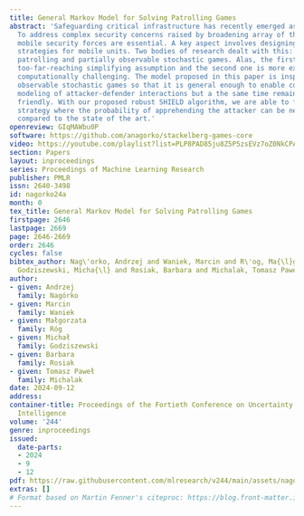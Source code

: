 ```yaml
---
title: General Markov Model for Solving Patrolling Games
abstract: 'Safeguarding critical infrastructure has recently emerged as a global challenge.
  To address complex security concerns raised by broadening array of threats, effective
  mobile security forces are essential. A key aspect involves designing optimal patrolling
  strategies for mobile units. Two bodies of research dealt with this: stochastic
  patrolling and partially observable stochastic games. Alas, the first approach makes
  too-far-reaching simplifying assumption and the second one is more expressive but
  computationally challenging. The model proposed in this paper is inspired by partially
  observable stochastic games so that it is general enough to enable comprehensive
  modeling of attacker-defender interactions but a the same time remains computationally
  friendly. With our proposed robust SHIELD algorithm, we are able to find a defense
  strategy where the probability of apprehending the attacker can be nearly doubled
  compared to the state of the art.'
openreview: GIqMAWbu0P
software: https://github.com/anagorko/stackelberg-games-core
video: https://youtube.com/playlist?list=PLP8PAD85ju8Z5P5zsEVz7oZ0NkCPAR-8W&si=o70ZwpiVo2DWkcfy
section: Papers
layout: inproceedings
series: Proceedings of Machine Learning Research
publisher: PMLR
issn: 2640-3498
id: nagorko24a
month: 0
tex_title: General Markov Model for Solving Patrolling Games
firstpage: 2646
lastpage: 2669
page: 2646-2669
order: 2646
cycles: false
bibtex_author: Nag\'orko, Andrzej and Waniek, Marcin and R\'og, Ma{\l}gorzata and
  Godziszewski, Micha{\l} and Rosiak, Barbara and Michalak, Tomasz Pawe{\l}
author:
- given: Andrzej
  family: Nagórko
- given: Marcin
  family: Waniek
- given: Małgorzata
  family: Róg
- given: Michał
  family: Godziszewski
- given: Barbara
  family: Rosiak
- given: Tomasz Paweł
  family: Michalak
date: 2024-09-12
address:
container-title: Proceedings of the Fortieth Conference on Uncertainty in Artificial
  Intelligence
volume: '244'
genre: inproceedings
issued:
  date-parts:
  - 2024
  - 9
  - 12
pdf: https://raw.githubusercontent.com/mlresearch/v244/main/assets/nagorko24a/nagorko24a.pdf
extras: []
# Format based on Martin Fenner's citeproc: https://blog.front-matter.io/posts/citeproc-yaml-for-bibliographies/
---
```

